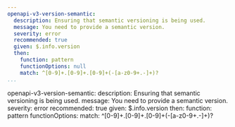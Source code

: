 ```yaml
---
openapi-v3-version-semantic:
  description: Ensuring that semantic versioning is being used.
  message: You need to provide a semantic version.
  severity: error
  recommended: true
  given: $.info.version
  then:
    function: pattern
    functionOptions: null
    match: ^[0-9]+.[0-9]+.[0-9]+(-[a-z0-9+.-]+)?
...
```

openapi-v3-version-semantic:
  description: Ensuring that semantic versioning is being used.
  message: You need to provide a semantic version.
  severity: error
  recommended: true
  given: $.info.version
  then:
    function: pattern
    functionOptions:
         match: ^[0-9]+.[0-9]+.[0-9]+(-[a-z0-9+.-]+)?
